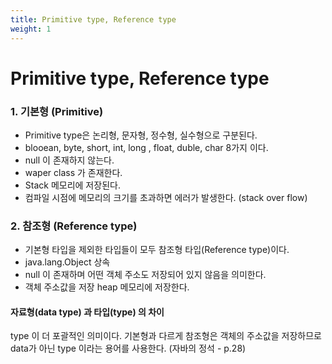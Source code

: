 ```yaml
---
title: Primitive type, Reference type 
weight: 1
---
```


# Primitive type, Reference type 


### 1. 기본형 (Primitive)

- Primitive type은 논리형, 문자형, 정수형, 실수형으로 구분된다.
- blooean, byte, short, int, long , float, duble, char 8가지 이다.
- null 이 존재하지 않는다.
- waper class 가 존재한다.
- Stack 메모리에 저장된다.
- 컴파일 시점에 메모리의 크기를 초과하면 에러가 발생한다. (stack over flow)


### 2. 참조형 (Reference type)

- 기본형 타입을 제외한 타입들이 모두 참조형 타입(Reference type)이다.
- java.lang.Object 상속
- null 이 존재하며 어떤 객체 주소도 저장되어 있지 않음을 의미한다.
- 객체 주소값을 저장 heap 메모리에 저장한다.
 
 
 #### 자료형(data type) 과 타입(type) 의 차이

 type 이 더 포괄적인 의미이다. 기본형과 다르게 참조형은 객체의 주소값을 저장하므로 data가 아닌 type 이라는 용어를 사용한다.
 (자바의 정석 - p.28)
